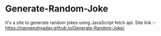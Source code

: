 # Generate-Random-Joke
It's a site to generate random jokes using JavaScript fetch api.
Site link :-https://navneeshyadav.github.io/Generate-Random-Joke/
